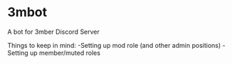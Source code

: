 # 3mbot
A bot for 3mber Discord Server

Things to keep in mind:
-Setting up mod role (and other admin positions)
-Setting up member/muted roles
